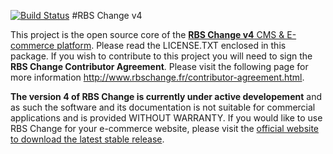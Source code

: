 [![Build Status](https://secure.travis-ci.org/RBSChange/Change.png)](http://travis-ci.org/RBSChange/Change)
#RBS Change v4 

This project is the open source core of the [**RBS Change v4** CMS & E-commerce platform][1]. Please read the LICENSE.TXT enclosed in this package. If you wish to contribute to this project you will need to sign the **RBS Change Contributor Agreement**. Please visit the following page for more information http://www.rbschange.fr/contributor-agreement.html.

**The version 4 of RBS Change is currently under active developement** and as such the software and its documentation is not suitable for commercial applications and is provided WITHOUT WARRANTY. If you would like to use RBS Change for your e-commerce website, please visit the [official website to download the latest stable release][1]. 

[1]: http://www.rbschange.com/
